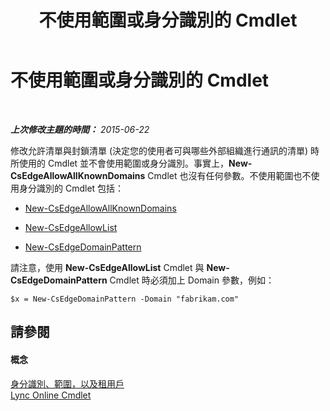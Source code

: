 ﻿---
title: 不使用範圍或身分識別的 Cmdlet
TOCTitle: 不使用範圍或身分識別的 Cmdlet
ms:assetid: 9c50c732-3c64-4b6a-96fd-8f528eb739ce
ms:mtpsurl: https://technet.microsoft.com/zh-tw/library/Dn362824(v=OCS.15)
ms:contentKeyID: 56269128
ms.date: 08/24/2015
mtps_version: v=OCS.15
ms.translationtype: HT
---

# 不使用範圍或身分識別的 Cmdlet

 

_**上次修改主題的時間：** 2015-06-22_

修改允許清單與封鎖清單 (決定您的使用者可與哪些外部組織進行通訊的清單) 時所使用的 Cmdlet 並不會使用範圍或身分識別。事實上，**New-CsEdgeAllowAllKnownDomains** Cmdlet 也沒有任何參數。不使用範圍也不使用身分識別的 Cmdlet 包括：

  - [New-CsEdgeAllowAllKnownDomains](https://docs.microsoft.com/powershell/module/skype/New-CsEdgeAllowAllKnownDomains)

  - [New-CsEdgeAllowList](https://docs.microsoft.com/powershell/module/skype/New-CsEdgeAllowList)

  - [New-CsEdgeDomainPattern](https://docs.microsoft.com/powershell/module/skype/New-CsEdgeDomainPattern)

請注意，使用 **New-CsEdgeAllowList** Cmdlet 與 **New-CsEdgeDomainPattern** Cmdlet 時必須加上 Domain 參數，例如：

    $x = New-CsEdgeDomainPattern -Domain "fabrikam.com"

## 請參閱

#### 概念

[身分識別、範圍，以及租用戶](identities-scopes-and-tenants-in-skype-for-business-online.md)  
[Lync Online Cmdlet](the-skype-for-business-online-cmdlets.md)

